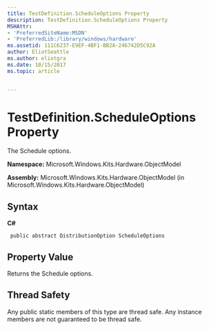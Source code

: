 ```yaml
---
title: TestDefinition.ScheduleOptions Property
description: TestDefinition.ScheduleOptions Property
MSHAttr:
- 'PreferredSiteName:MSDN'
- 'PreferredLib:/library/windows/hardware'
ms.assetid: 111C6237-E9EF-4BF1-BB2A-246742D5C92A
author: EliotSeattle
ms.author: eliotgra
ms.date: 10/15/2017
ms.topic: article


---
```


# TestDefinition.ScheduleOptions Property


The Schedule options.

**Namespace:** Microsoft.Windows.Kits.Hardware.ObjectModel

**Assembly:** Microsoft.Windows.Kits.Hardware.ObjectModel (in Microsoft.Windows.Kits.Hardware.ObjectModel)

## <span id="Syntax"></span><span id="syntax"></span><span id="SYNTAX"></span>Syntax


**C#**

` public abstract DistributionOption ScheduleOptions`

## <span id="Property_Value"></span><span id="property_value"></span><span id="PROPERTY_VALUE"></span>Property Value


Returns the Schedule options.

## <span id="Thread_Safety"></span><span id="thread_safety"></span><span id="THREAD_SAFETY"></span>Thread Safety


Any public static members of this type are thread safe. Any instance members are not guaranteed to be thread safe.

 

 






